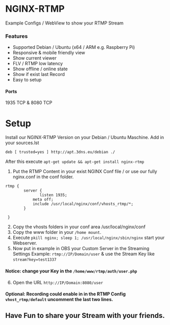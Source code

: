 # NGINX-RTMP
Example Configs / WebView to show your RTMP Stream

### Features
- Supported Debian / Ubuntu (x64 / ARM e.g. Raspberry Pi)
- Responsive & mobile friendly view
- Show current viewer
- FLV / RTMP low latency
- Show offline / online state
- Show if exist last Record
- Easy to setup

#### Ports
1935 TCP & 8080 TCP

# Setup
Install our NGINX-RTMP Version on your Debian / Ubuntu Maschine.
Add in your sources.lst

```deb [ trusted=yes ] http://apt.3dns.eu/debian ./ ```

After this execute ``` apt-get update && apt-get install nginx-rtmp ```


1. Put the RTMP Content in your exist NGINX Conf file / or use our fully nginx.conf in the conf folder.

```
rtmp {
        server {
               listen 1935;
	    	meta off;
	        include /usr/local/nginx/conf/vhosts_rtmp/*;
		}

 }
```
2. Copy the vhosts folders in your conf area /usr/local/nginx/conf
3. Copy the www folder in your ```/home mount```.
4. Execute ```pkill nginx; sleep 1; /usr/local/nginx/sbin/nginx``` start your Webserver.
5. Now put in example in OBS your Custom Server in the Streaming Settings Example: ```rtmp://IP/Domain/user``` & use the Stream Key like ```stream?key=test1337```

#### Notice: change your Key in the ```/home/www/rtmp/auth/user.php``` 

6. Open the URL ```http://IP/Domain:8080/user```

#### Optional: Recording could enable in in the RTMP Config ```vhost_rtmp/default``` uncomment the last two lines.

## Have Fun to share your Stream with your friends.
